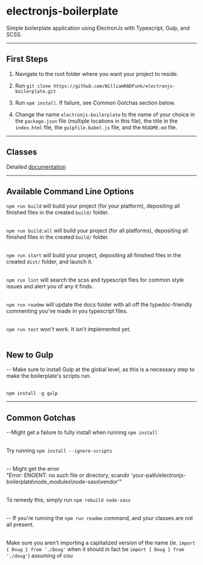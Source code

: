 # electronjs-boilerplate
Simple boilerplate application using ElectronJs with Typescript, Gulp, and SCSS.

***

## First Steps

1. Navigate to the root folder where you want your project to reside.

2. Run `git clone https://github.com/WilliamRADFunk/electronjs-boilerplate.git`

3. Run `npm install`. If failure, see Common Gotchas section below.

4. Change the name `electronjs-boilerplate` to the name of your choice in the `package.json` file (multiple locations in this file), the title in the `index.html` file, the `gulpfile.babel.js` file, and the `README.md` file.

***

## Classes

Detailed [documentation](docs/README.md)

***

## Available Command Line Options

`npm run build` will build your project (for your platform), depositing all finished files in the created `build/` folder.</br></br>

`npm run build:all` will build your project (for all platforms), depositing all finished files in the created `build/` folder.</br></br>

`npm run start` will build your project, depositing all finished files in the created `dist/` folder, and launch it.</br></br>

`npm run lint` will search the scss and typescript files for common style issues and alert you of any it finds.</br></br>

`npm run readme` will update the docs folder with all off the typedoc-friendly commenting you've made in you typescript files.</br></br>

`npm run test` won't work. It isn't implemented yet.</br></br>

## New to Gulp

-- Make sure to install Gulp at the global level, as this is a necessary step to make the boilerplate's scripts run.</br></br>

`npm install -g gulp`

***

## Common Gotchas

--Might get a failure to fully install when running `npm install`</br></br>

Try running `npm install --ignore-scripts`</br></br>

-- Might get the error</br>
"Error: ENOENT: no such file or directory, scandir 'your-path/electronjs-boilerplate\node_modules\node-sass\vendor'"</br></br>

To remedy this, simply run `npm rebuild node-sass`</br></br>

-- If you're running the `npm run readme` command, and your classes are not all present.</br></br>

Make sure you aren't importing a capitalized version of the name (ie. `import { Doug } from './Doug'` when it should in fact be `import { Doug } from './doug'`) assuming of cou
